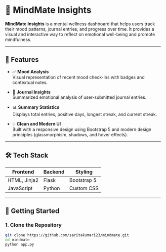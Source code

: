 # 🧠 MindMate Insights

**MindMate Insights** is a mental wellness dashboard that helps users track their mood patterns, journal entries, and progress over time. It provides a visual and interactive way to reflect on emotional well-being and promote mindfulness.

---

## 📌 Features

- ✅ **Mood Analysis**  
  Visual representation of recent mood check-ins with badges and contextual notes.

- 📓 **Journal Insights**  
  Summarized emotional analysis of user-submitted journal entries.

- 📊 **Summary Statistics**  
  Displays total entries, positive days, longest streak, and current streak.

- 💡 **Clean and Modern UI**  
  Built with a responsive design using Bootstrap 5 and modern design principles (glassmorphism, shadows, and hover effects).

---

## 🛠 Tech Stack

| Frontend     | Backend     | Styling        |
| ------------ | ----------- | -------------- |
| HTML, Jinja2 | Flask       | Bootstrap 5    |
| JavaScript   | Python      | Custom CSS     |

---

## 🚀 Getting Started

### 1. Clone the Repository

```bash
git clone https://github.com/saritakumari23/mindmate.git
cd mindmate
python app.py
